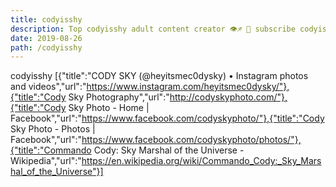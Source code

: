 ```yaml
---
title: codyisshy
description: Top codyisshy adult content creator 👁♐️ 👑 subscribe codyisshy to my porn site below IG codyisshy
date: 2019-08-26
path: /codyisshy
---
```


codyisshy
[{"title":"CODY SKY (@heyitsmec0dysky) • Instagram photos and videos","url":"https://www.instagram.com/heyitsmec0dysky/"},{"title":"Cody Sky Photography","url":"http://codyskyphoto.com/"},{"title":"Cody Sky Photo - Home | Facebook","url":"https://www.facebook.com/codyskyphoto/"},{"title":"Cody Sky Photo - Photos | Facebook","url":"https://www.facebook.com/codyskyphoto/photos/"},{"title":"Commando Cody: Sky Marshal of the Universe - Wikipedia","url":"https://en.wikipedia.org/wiki/Commando_Cody:_Sky_Marshal_of_the_Universe"}]

